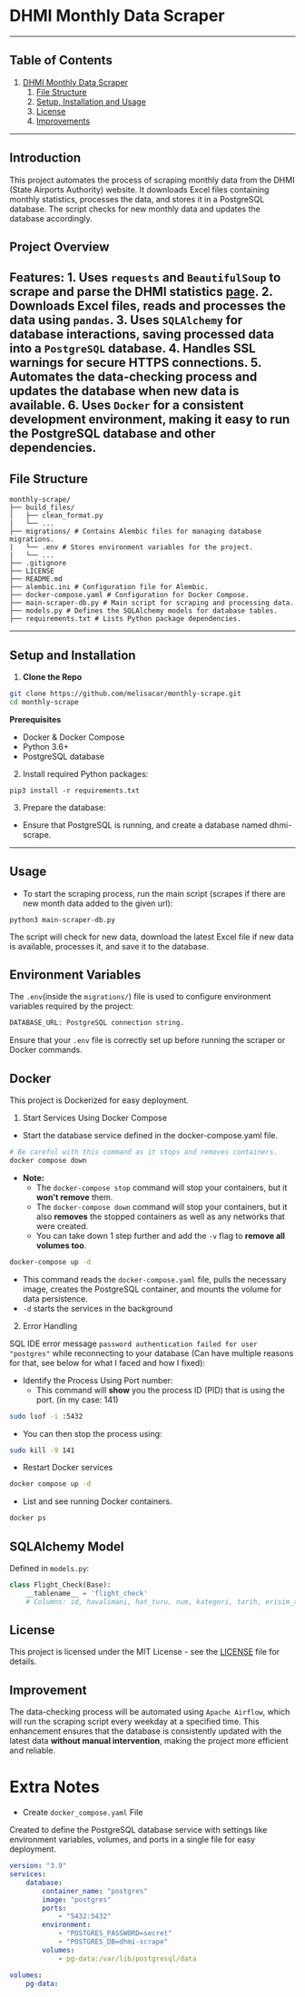 # **DHMI Monthly Data Scraper**
---
## Table of Contents
1. [DHMI Monthly Data Scraper](#project-overview)
    1. [File Structure](#file-structure)
    2. [Setup, Installation and Usage](#setup-and-installation)
    3. [License](#license)
    4. [Improvements](#improvements)
---
## **Introduction**
This project automates the process of scraping monthly data from the DHMI (State Airports Authority) website. It downloads Excel files containing monthly statistics, processes the data, and stores it in a PostgreSQL database. The script checks for new monthly data and updates the database accordingly.

## **Project Overview**
**Features:**
    1. Uses `requests` and `BeautifulSoup` to scrape and parse the DHMI statistics [page](https://www.dhmi.gov.tr/Sayfalar/Istatistikler.aspx).
    2. Downloads Excel files, reads and processes the data using `pandas`.
    3. Uses `SQLAlchemy` for database interactions, saving processed data into a `PostgreSQL` database.
    4. Handles SSL warnings for secure HTTPS connections.
    5. Automates the data-checking process and updates the database when **new data is available**.
    6. Uses `Docker` for a consistent development environment, making it easy to run the PostgreSQL database and other dependencies.
---
## File Structure
```shell
monthly-scrape/
├── build_files/
│   ├── clean_format.py
|   └── ... 
├── migrations/ # Contains Alembic files for managing database migrations.
|   └── .env # Stores environment variables for the project.
|   └── ... 
├── .gitignore
├── LICENSE
├── README.md
├── alembic.ini # Configuration file for Alembic.
├── docker-compose.yaml # Configuration for Docker Compose.
├── main-scraper-db.py # Main script for scraping and processing data.
├── models.py # Defines the SQLAlchemy models for database tables.
├── requirements.txt # Lists Python package dependencies.
 ```
---
## Setup and Installation
1. **Clone the Repo**
```bash
git clone https://github.com/melisacar/monthly-scrape.git
cd monthly-scrape
```
**Prerequisites**
- Docker & Docker Compose
- Python 3.6+
- PostgreSQL database

2. Install required Python packages:
```shell
pip3 install -r requirements.txt
```
3. Prepare the database:
- Ensure that PostgreSQL is running, and create a database named dhmi-scrape.
---
## Usage
- To start the scraping process, run the main script (scrapes if there are new month data added to the given url):

```shell
python3 main-scraper-db.py
```
The script will check for new data, download the latest Excel file if new data is available, processes it, and save it to the database.

## Environment Variables
The `.env`(inside the `migrations/`) file is used to configure environment variables required by the project:
```bash
DATABASE_URL: PostgreSQL connection string.
```
Ensure that your `.env` file is correctly set up before running the scraper or Docker commands.

## Docker
This project is Dockerized for easy deployment. 

1. Start Services Using Docker Compose

- Start the database service defined in the docker-compose.yaml file.
```bash
# Be careful with this command as it stops and removes containers.
docker compose down  
```
- **Note:** 
    - The `docker-compose stop` command will stop your containers, but it **won't remove** them. 
    - The `docker-compose down` command will stop your containers, but it also **removes** the stopped containers as well as any networks that were created. 
    - You can take down 1 step further and add the `-v` flag to **remove all volumes too**.
```bash
docker-compose up -d
```
 - This command reads the `docker-compose.yaml` file, pulls the necessary image, creates the PostgreSQL container, and mounts the volume for data persistence.
 - `-d` starts the services in the background

2. Error Handling

SQL IDE error message `password authentication failed for user "postgres"` while reconnecting to your database (Can have multiple reasons for that, see below for what I faced and how I fixed):

- Identify the Process Using Port number:
    - This command will **show** you the process ID (PID) that is using the port. (in my case: 141)
```bash
sudo lsof -i :5432
```
- You can then stop the process using: 
```bash
sudo kill -9 141
```
- Restart Docker services
```bash
docker compose up -d
```
- List and see running Docker containers.
 ```bash
docker ps
 ```
## SQLAlchemy Model
Defined in `models.py`:
```py
class Flight_Check(Base):
    __tablename__ = 'flight_check'
    # Columns: id, havalimani, hat_turu, num, kategori, tarih, erisim_tarihi
```
## **License**
This project is licensed under the MIT License - see the [LICENSE](https://github.com/melisacar/monthly-scrape/blob/main/LICENSE) file for details.

## Improvement

The data-checking process will be automated using `Apache Airflow`, which will run the scraping script every weekday at a specified time. This enhancement ensures that the database is consistently updated with the latest data **without manual intervention**, making the project more efficient and reliable.

# Extra Notes
- Create `docker_compose.yaml` File

Created to define the PostgreSQL database service with settings like environment variables, volumes, and ports in a single file for easy deployment.

```yaml
version: "3.9"
services:
    database:
        container_name: "postgres"
        image: "postgres"
        ports:
            - "5432:5432"
        environment:
            - "POSTGRES_PASSWORD=secret"
            - "POSTGRES_DB=dhmi-scrape"
        volumes:
            - pg-data:/var/lib/postgresql/data

volumes:
    pg-data:
```